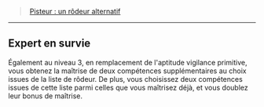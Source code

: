 ﻿---
!GenericItem
Id: ranger_pisteur_hd.md#expert-en-survie
ParentLink: ranger_pisteur_hd.md#pisteur--un-rôdeur-alternatif
Name: Expert en survie
ParentName: 'Pisteur : un rôdeur alternatif'
NameLevel: 2
Attributes: {}
---
> [Pisteur : un rôdeur alternatif](hd_ranger_pisteur.md)

---

## Expert en survie

Également au niveau 3, en remplacement de l'aptitude vigilance primitive, vous obtenez la maîtrise de deux compétences supplémentaires au choix issues de la liste de rôdeur. De plus, vous choisissez deux compétences issues de cette liste parmi celles que vous maîtrisez déjà, et vous doublez leur bonus de maîtrise.

